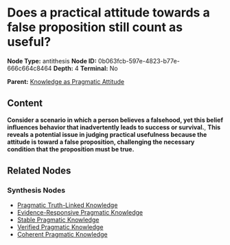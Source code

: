 # Does a practical attitude towards a false proposition still count as useful?

**Node Type:** antithesis
**Node ID:** 0b063fcb-597e-4823-b77e-666c664c8464
**Depth:** 4
**Terminal:** No

**Parent:** [Knowledge as Pragmatic Attitude](knowledge-as-pragmatic-attitude-synthesis-a92072a6-06b6-410c-a18f-2a7fe8772d41.md)

## Content

**Consider a scenario in which a person believes a falsehood, yet this belief influences behavior that inadvertently leads to success or survival.**, **This reveals a potential issue in judging practical usefulness because the attitude is toward a false proposition, challenging the necessary condition that the proposition must be true.**

## Related Nodes

### Synthesis Nodes

- [Pragmatic Truth-Linked Knowledge](pragmatic-truth-linked-knowledge-synthesis-91a22e8c-4d46-4a5a-bff5-0b22aa55e541.md)
- [Evidence-Responsive Pragmatic Knowledge](evidence-responsive-pragmatic-knowledge-synthesis-ba6c6e34-2468-4ef2-ab3b-e0b75bc8f786.md)
- [Stable Pragmatic Knowledge](stable-pragmatic-knowledge-synthesis-f676c6cc-c5ee-494d-a2e6-709387c6d84b.md)
- [Verified Pragmatic Knowledge](verified-pragmatic-knowledge-synthesis-0624c21a-bcbb-43f8-8e48-03c7a671341f.md)
- [Coherent Pragmatic Knowledge](coherent-pragmatic-knowledge-synthesis-9b45d2e0-fc1c-4b7d-b569-ec0fc88a3a00.md)
